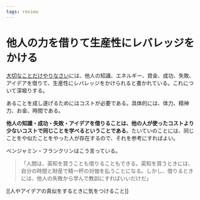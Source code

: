 ```yaml
---
tags: review
---
```


# 他人の力を借りて生産性にレバレッジをかける

[大切なことだけやりなさい](大切なことだけやりなさい.md)には、他人の知識、エネルギー、資金、成功、失敗、アイデアを借りて、生産性にレバレッジをかけられると書かれている。これについて深堀りする。

あることを成し遂げるためにはコストが必要である。具体的には、体力、精神力、お金、時間である。

**他人の知識・成功・失敗・アイデアを借りることは、他の人が使ったコストより少ないコストで同じことを学べるということである**。たいていのことには、同じことをや似たことをやった人が存在するので、それを参考にすればよい。

ベンジャミン・フランクリンはこう言っている。

> 「人間は、英知を買うことも借りることもできる。英知を買うときには、自分の時間と財産で精一杯の対価を払うことになる。しかし、借りるときには、他人の失敗から学んで教訓にすればいいだけだ」

[[人やアイデアの真似をするときに気をつけること]]